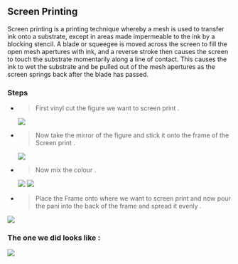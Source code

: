 ## Screen Printing

Screen printing is a printing technique whereby a mesh is used to transfer ink onto a substrate, except in areas made impermeable to the ink by a blocking stencil. A blade or squeegee is moved across the screen to fill the open mesh apertures with ink, and a reverse stroke then causes the screen to touch the substrate momentarily along a line of contact. This causes the ink to wet the substrate and be pulled out of the mesh apertures as the screen springs back after the blade has passed.

### Steps 

* > First vinyl cut the figure we want to screen print .
  <img src="http://jitheeshk.github.io/screenprinting.github.io/vinyl-cutting-seattle-pike-st-press-sign-lettering.jpg">
* > Now take the mirror of the  figure and stick it onto the frame of the Screen print .
  <img src="http://jitheeshk.github.io/screenprinting.github.io/screen and blade.jpg">
* > Now mix the colour .
  <img src="http://jitheeshk.github.io/screenprinting.github.io/Printing.jpg">
  <img src="http://jitheeshk.github.io/screenprinting.github.io/Paint.jpg">
* > Place the Frame onto where we want to screen print and now pour the pani into the back of the frame and spread it evenly .
<img src="http://jitheeshk.github.io/screenprinting.github.io/screen print.png">

### The one we did looks like :
 
 <img src="http://jitheeshk.github.io/screenprinting.github.io/screen print.jpg">
 
 

